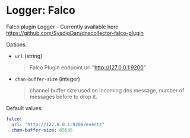 # Logger: Falco

Falco plugin Logger - Currently available here https://github.com/SysdigDan/dnscollector-falco-plugin

Options:

- `url` (string)
  > Falco Plugin endpoint url "http://127.0.0.1:9200"

- `chan-buffer-size` (integer)
  > channel buffer size used on incoming dns message, number of messages before to drop it.

Default values:

```yaml
falco:
  url: "http://127.0.0.1:9200/events"
  chan-buffer-size: 65535
```
